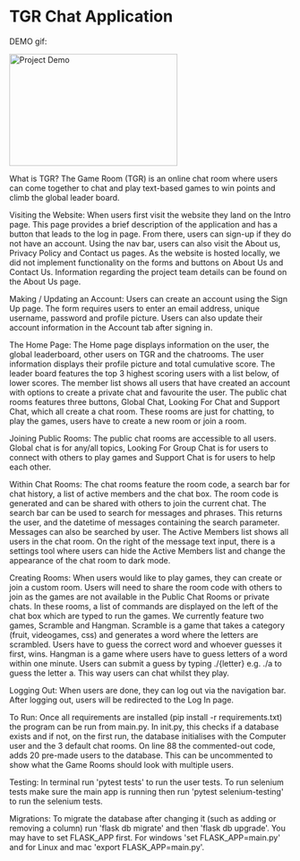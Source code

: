 # TGR Chat Application

DEMO gif:


<img src="url-to-your-gif.gif" width="300" height="200" alt="Project Demo">

What is TGR?
The Game Room (TGR) is an online chat room where users can come together to chat and play text-based games to win points and climb the global leader board.

Visiting the Website:
When users first visit the website they land on the Intro page. This page provides a brief description of the application and has a button that leads to the log in page. From there, users can sign-up if they do not have an account. Using the nav bar, users can also visit the About us, Privacy Policy and Contact us pages. As the website is hosted locally, we did not implement functionality on the forms and buttons on About Us and Contact Us. Information regarding the project team details can be found on the About Us page. 

Making / Updating an Account:
Users can create an account using the Sign Up page. The form requires users to enter an email address, unique username, password and profile picture.
Users can also update their account information in the Account tab after signing in.

The Home Page:
The Home page displays information on the user, the global leaderboard, other users on TGR and the chatrooms. 
The user information displays their profile picture and total cumulative score. 
The leader board features the top 3 highest scoring users with a list below, of lower scores. 
The member list shows all users that have created an account with options to create a private chat and favourite the user.
The public chat rooms features three buttons, Global Chat, Looking For Chat and Support Chat, which all create a chat room. These rooms are just for chatting, to play the games, users have to create a new room or join a room. 

Joining Public Rooms:
The public chat rooms are accessible to all users. 
Global chat is for any/all topics, Looking For Group Chat is for users to connect with others to play games and Support Chat is for users to help each other.

Within Chat Rooms:
The chat rooms feature the room code, a search bar for chat history, a list of active members and the chat box. 
The room code is generated and can be shared with others to join the current chat.
The search bar can be used to search for messages and phrases. This returns the user, and the datetime of messages containing the search parameter. Messages can also be searched by user.
The Active Members list shows all users in the chat room.
On the right of the message text input, there is a settings tool where users can hide the Active Members list and change the appearance of the chat room to dark mode. 

Creating Rooms:
When users would like to play games, they can create or join a custom room. Users will need to share the room code with others to join as the games are not available in the Public Chat Rooms or private chats. In these rooms, a list of commands are displayed on the left of the chat box which are typed to run the games.
We currently feature two games, Scramble and Hangman.
Scramble is a game that takes a category (fruit, videogames, css) and generates a word where the letters are scrambled. Users have to guess the correct word and whoever guesses it first, wins.
Hangman is a game where users have to guess letters of a word within one minute. Users can submit a guess by typing ./{letter} e.g. ./a to guess the letter a. This way users can chat whilst they play.

Logging Out:
When users are done, they can log out via the navigation bar. After logging out, users will be redirected to the Log In page.

To Run:
Once all requirements are installed (pip install -r requirements.txt) the program can be run from main.py. In init.py, this checks if a database exists and if not, on the first run, the database initialises with the Computer user and the 3 default chat rooms. 
On line 88 the commented-out code, adds 20 pre-made users to the database. This can be uncommented to show what the Game Rooms should look with multiple users.

Testing:
In terminal run 'pytest tests' to run the user tests.
To run selenium tests make sure the main app is running then run 'pytest selenium-testing' to run the selenium tests.

Migrations:
To migrate the database after changing it (such as adding or removing a column) run 'flask db migrate' and then 'flask db upgrade'.
You may have to set FLASK_APP first. For windows 'set FLASK_APP=main.py' and for Linux and mac 'export FLASK_APP=main.py'.

